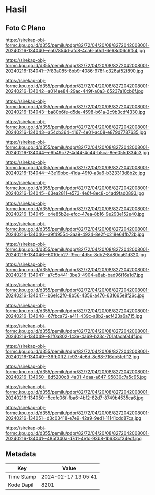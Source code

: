 # Hasil

## Foto C Plano

https://sirekap-obj-formc.kpu.go.id/d355/pemilu/pdpr/82/72/04/20/08/8272042008001-20240216-134040--ea07854d-afc8-4ca6-a0d1-6e68d06c6f54.jpg

https://sirekap-obj-formc.kpu.go.id/d355/pemilu/pdpr/82/72/04/20/08/8272042008001-20240216-134041--7f83a085-8bb9-4086-978f-c326af52f890.jpg

https://sirekap-obj-formc.kpu.go.id/d355/pemilu/pdpr/82/72/04/20/08/8272042008001-20240216-134042--a014ee84-29ac-449f-a0a3-65237a10cb6f.jpg

https://sirekap-obj-formc.kpu.go.id/d355/pemilu/pdpr/82/72/04/20/08/8272042008001-20240216-134043--ba80b6fe-d5de-4598-b61a-2c9b3cdf4330.jpg

https://sirekap-obj-formc.kpu.go.id/d355/pemilu/pdpr/82/72/04/20/08/8272042008001-20240216-134043--a54cb364-4167-4e01-ac08-e879d7787635.jpg

https://sirekap-obj-formc.kpu.go.id/d355/pemilu/pdpr/82/72/04/20/08/8272042008001-20240216-134044--e6b49c72-4d44-4c44-b5ca-8ee055d334c3.jpg

https://sirekap-obj-formc.kpu.go.id/d355/pemilu/pdpr/82/72/04/20/08/8272042008001-20240216-134044--43e19bbc-41da-49f0-a3a6-b323313d8b2c.jpg

https://sirekap-obj-formc.kpu.go.id/d355/pemilu/pdpr/82/72/04/20/08/8272042008001-20240216-134045--63ea2811-e573-4e6f-8ec8-c4ad9fad0893.jpg

https://sirekap-obj-formc.kpu.go.id/d355/pemilu/pdpr/82/72/04/20/08/8272042008001-20240216-134045--c4e85b2e-efcc-47ea-8b16-9e293e152e40.jpg

https://sirekap-obj-formc.kpu.go.id/d355/pemilu/pdpr/82/72/04/20/08/8272042008001-20240216-134046--a9f49554-3aa9-4924-8e2f-c218e64fb72b.jpg

https://sirekap-obj-formc.kpu.go.id/d355/pemilu/pdpr/82/72/04/20/08/8272042008001-20240216-134046--6010eb27-f9cc-4d5c-8db2-8d80da61d320.jpg

https://sirekap-obj-formc.kpu.go.id/d355/pemilu/pdpr/82/72/04/20/08/8272042008001-20240216-134047--a7c5b441-3be3-4904-a8ab-bad96f16a1d7.jpg

https://sirekap-obj-formc.kpu.go.id/d355/pemilu/pdpr/82/72/04/20/08/8272042008001-20240216-134047--b6e1c2f0-8b56-4356-a476-631665e8f26c.jpg

https://sirekap-obj-formc.kpu.go.id/d355/pemilu/pdpr/82/72/04/20/08/8272042008001-20240216-134048--67fbca72-a411-439c-a8b2-acf423a6a715.jpg

https://sirekap-obj-formc.kpu.go.id/d355/pemilu/pdpr/82/72/04/20/08/8272042008001-20240216-134049--81f0a802-143e-4a69-b23c-701afada044f.jpg

https://sirekap-obj-formc.kpu.go.id/d355/pemilu/pdpr/82/72/04/20/08/8272042008001-20240216-134049--36fb0ff2-fc93-4e6d-8e88-716db5feff12.jpg

https://sirekap-obj-formc.kpu.go.id/d355/pemilu/pdpr/82/72/04/20/08/8272042008001-20240216-134050--8d5200c8-4a01-4daa-a647-95830c7a5c95.jpg

https://sirekap-obj-formc.kpu.go.id/d355/pemilu/pdpr/82/72/04/20/08/8272042008001-20240216-134050--5cdfc06f-fba6-4bf2-82d7-8749b4535ca6.jpg

https://sirekap-obj-formc.kpu.go.id/d355/pemilu/pdpr/82/72/04/20/08/8272042008001-20240216-134051--d3c03418-e7e9-42a9-9ed1-11141cdd87ca.jpg

https://sirekap-obj-formc.kpu.go.id/d355/pemilu/pdpr/82/72/04/20/08/8272042008001-20240216-134041--485f340a-d7d1-4e1c-93b8-1b633cf34edf.jpg


## Metadata

| Key        | Value               |
| ---------- | ------------------- |
| Time Stamp | 2024-02-17 13:05:41 |
| Kode Dapil | 8201                |



